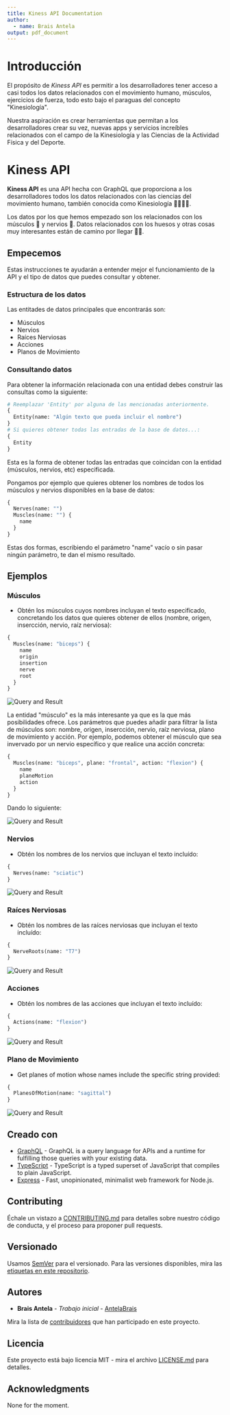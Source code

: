```yaml
---
title: Kiness API Documentation
author:
  - name: Brais Antela
output: pdf_document
---
```


# Introducción

El propósito de _Kiness API_ es permitir a los desarrolladores tener acceso a casi todos los datos relacionados con el movimiento humano, músculos, ejercicios de fuerza, todo esto bajo el paraguas del concepto "Kinesiología".

Nuestra aspiración es crear herramientas que permitan a los desarrolladores crear su vez, nuevas apps y servicios increíbles relacionados con el campo de la Kinesiología y las Ciencias de la Actividad Física y del Deporte.

# Kiness API

**Kiness API** es una API hecha con GraphQL que proporciona a los desarrolladores todos los datos relacionados con las ciencias del movimiento humano, también conocida como Kinesiología 🤾‍♂️⛹️‍♀️.

Los datos por los que hemos empezado son los relacionados con los músculos 💪 y nervios 🧠. Datos relacionados con los huesos y otras cosas muy interesantes están de camino por llegar 🏋️‍♀️.

## Empecemos

Estas instrucciones te ayudarán a entender mejor el funcionamiento de la API y el tipo de datos que puedes consultar y obtener.

### Estructura de los datos

Las entitades de datos principales que encontrarás son:

- Músculos
- Nervios
- Raíces Nerviosas
- Acciones
- Planos de Movimiento

### Consultando datos

Para obtener la información relacionada con una entidad debes construir las consultas como la siguiente:

```graphql
# Reemplazar 'Entity' por alguna de las mencionadas anteriormente.
{
  Entity(name: "Algún texto que pueda incluir el nombre")
}
# Si quieres obtener todas las entradas de la base de datos...:
{
  Entity
}
```

Esta es la forma de obtener todas las entradas que coincidan con la entidad (músculos, nervios, etc) especificada.

Pongamos por ejemplo que quieres obtener los nombres de todos los músculos y nervios disponibles en la base de datos:

```graphql
{
  Nerves(name: "")
  Muscles(name: "") {
    name
  }
}
```

Estas dos formas, escribiendo el parámetro "name" vacío o sin pasar ningún parámetro, te dan el mismo resultado.

## Ejemplos

### Músculos

- Obtén los músculos cuyos nombres incluyan el texto especificado, concretando los datos que quieres obtener de ellos (nombre, origen, insercción, nervio, raíz nerviosa):

```graphql
{
  Muscles(name: "biceps") {
    name
    origin
    insertion
    nerve
    root
  }
}
```

![Query and Result](docAssets/queryMuscle.png)

La entidad "músculo" es la más interesante ya que es la que más posibilidades ofrece. Los parámetros que puedes añadir para filtrar la lista de músculos son: nombre, origen, insercción, nervio, raíz nerviosa, plano de movimiento y acción. Por ejemplo, podemos obtener el músculo que sea invervado por un nervio específico y que realice una acción concreta:

```graphql
{
  Muscles(name: "biceps", plane: "frontal", action: "flexion") {
    name
    planeMotion
    action
  }
}
```

Dando lo siguiente:

![Query and Result](docAssets/queryMultipleParameter.png)

### Nervios

- Obtén los nombres de los nervios que incluyan el texto incluído:

```graphql
{
  Nerves(name: "sciatic")
}
```

![Query and Result](docAssets/queryNerve.png)

### Raíces Nerviosas

- Obtén los nombres de las raíces nerviosas que incluyan el texto incluído:

```graphql
{
  NerveRoots(name: "T7")
}
```

![Query and Result](docAssets/queryNerveRoot.png)

### Acciones

- Obtén los nombres de las acciones que incluyan el texto incluído:

```graphql
{
  Actions(name: "flexion")
}
```

![Query and Result](docAssets/queryAction.png)

### Plano de Movimiento

- Get planes of motion whose names include the specific string provided:

```graphql
{
  PlanesOfMotion(name: "sagittal")
}
```

![Query and Result](docAssets/queryPlaneMotion.png)

## Creado con

- [GraphQL](https://graphql.org/) - GraphQL is a query language for APIs and a runtime for fulfilling those queries with your existing data.
- [TypeScript](http://www.typescriptlang.org/) - TypeScript is a typed superset of JavaScript that compiles to plain JavaScript.
- [Express](https://expressjs.com/) - Fast, unopinionated, minimalist web framework for Node.js.

## Contributing

Échale un vistazo a [CONTRIBUTING.md](#) para detalles sobre nuestro código de conducta, y el proceso para proponer pull requests.

## Versionado

Usamos [SemVer](http://semver.org/) para el versionado. Para las versiones disponibles, mira las [etiquetas en este repositorio](https://github.com/AntelaBrais/KinessAPI/tags).

## Autores

- **Brais Antela** - _Trabajo inicial_ - [AntelaBrais](https://github.com/AntelaBrais)

Mira la lista de [contribuidores](https://github.com/AntelaBrais/KinessAPI/graphs/contributors) que han participado en este proyecto.

## Licencia

Este proyecto está bajo licencia MIT - mira el archivo [LICENSE.md](LICENSE.md) para detalles.

## Acknowledgments

None for the moment.
